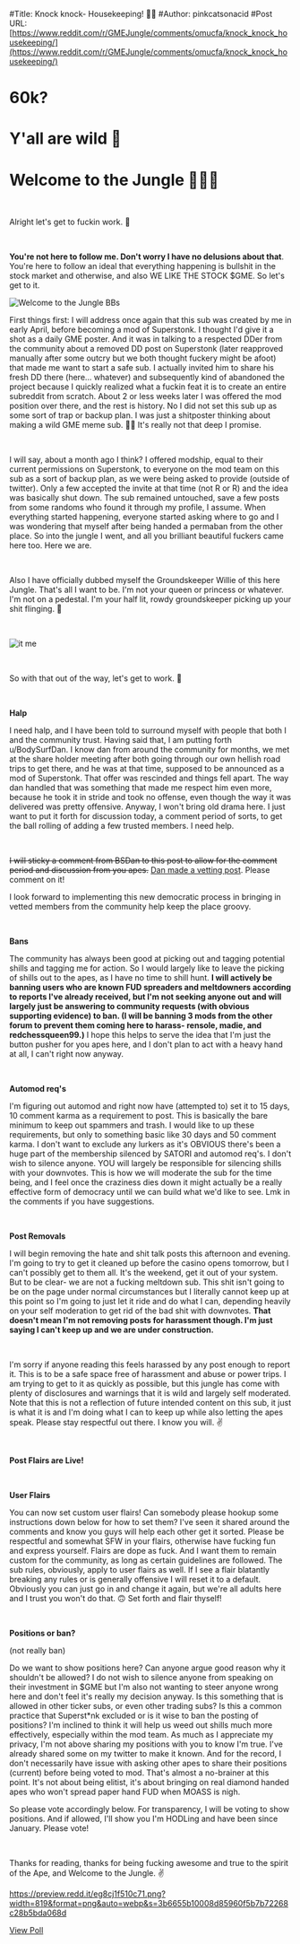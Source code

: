 #Title: Knock knock- Housekeeping! 🧹🧼
#Author: pinkcatsonacid
#Post URL: [https://www.reddit.com/r/GMEJungle/comments/omucfa/knock_knock_housekeeping/](https://www.reddit.com/r/GMEJungle/comments/omucfa/knock_knock_housekeeping/)


# 60k?

# Y'all are wild 💖

# Welcome to the Jungle 🦍🤝💪

&#x200B;

Alright let's get to fuckin work. 💪

&#x200B;

**You're not here to follow me. Don't worry I have no delusions about that**. You're here to follow an ideal that everything happening is bullshit in the stock market and otherwise, and also WE LIKE THE STOCK $GME. So let's get to it.

![Welcome to the Jungle BBs](https://preview.redd.it/qw1kith7gzb71.jpg?width=1200&format=pjpg&auto=webp&s=988292ab6d91713859a150448b5b13e29408fce4)

First things first: I will address once again that this sub was created by me in early April, before becoming a mod of Superstonk. I thought I'd give it a shot as a daily GME poster. And it was in talking to a respected DDer from the community about a removed DD post on Superstonk (later reapproved manually after some outcry but we both thought fuckery might be afoot) that made me want to start a safe sub. I actually invited him to share his fresh DD there (here... whatever) and subsequently kind of abandoned the project because I quickly realized what a fuckin feat it is to create an entire subreddit from scratch. About 2 or less weeks later I was offered the mod position over there, and the rest is history. No I did not set this sub up as some sort of trap or backup plan. I was just a shitposter thinking about making a wild GME meme sub. 🤷‍♀️ It's really not that deep I promise.

&#x200B;

I will say, about a month ago I think? I offered modship, equal to their current permissions on Superstonk, to everyone on the mod team on this sub as a sort of backup plan, as we were being asked to provide (outside of twitter). Only a few accepted the invite at that time (not R or R) and the idea was basically shut down. The sub remained untouched, save a few posts from some randoms who found it through my profile, I assume. When everything started happening, everyone started asking where to go and I was wondering that myself after being handed a permaban from the other place. So into the jungle I went, and all you brilliant beautiful fuckers came here too. Here we are.

&#x200B;

Also I have officially dubbed myself the Groundskeeper Willie of this here Jungle. That's all I want to be. I'm not your queen or princess or whatever. I'm not on a pedestal. I'm your half lit, rowdy groundskeeper picking up your shit flinging. 🤗

&#x200B;

![it me](https://preview.redd.it/84el108x20c71.png?width=225&format=png&auto=webp&s=8f59ba0f3f9f2202e1821e2e4749787b8c032bd6)

&#x200B;

So with that out of the way, let's get to work. 🔨

&#x200B;

**Halp**

I need halp, and I have been told to surround myself with people that both I and the community trust. Having said that, I am putting forth u/BodySurfDan. I know dan from around the community for months, we met at the share holder meeting after both going through our own hellish road trips to get there, and he was at that time, supposed to be announced as a mod of Superstonk. That offer was rescinded and things fell apart. The way dan handled that was something that made me respect him even more, because he took it in stride and took no offense, even though the way it was delivered was pretty offensive. Anyway, I won't bring old drama here. I just want to put it forth for discussion today, a comment period of sorts, to get the ball rolling of adding a few trusted members. I need help.

&#x200B;

~~I will sticky a comment from BSDan to this post to allow for the comment period and discussion from you apes.~~ [Dan made a vetting post](https://www.reddit.com/r/GMEJungle/comments/omvrjv/at_the_request_of_apes_a_little_bit_about_myself/?utm_source=share&utm_medium=web2x&context=3). Please comment on it!

I look forward to implementing this new democratic process in bringing in vetted members from the community help keep the place groovy.

&#x200B;

**Bans**

The community has always been good at picking out and tagging potential shills and tagging me for action. So I would largely like to leave the picking of shills out to the apes, as I have no time to shill hunt. **I will actively be banning users who are known FUD spreaders and meltdowners according to reports I've already received, but I'm not seeking anyone out and will largely just be answering to community requests (with obvious supporting evidence) to ban. (I will be banning 3 mods from the other forum to prevent them coming here to harass- rensole, madie, and redchessqueen99.)** I hope this helps to serve the idea that I'm just the button pusher for you apes here, and I don't plan to act with a heavy hand at all, I can't right now anyway.

&#x200B;

**Automod req's**

I'm figuring out automod and right now have (attempted to) set it to 15 days, 10 comment karma as a requirement to post. This is basically the bare minimum to keep out spammers and trash. I would like to up these requirements, but only to something basic like 30 days and 50 comment karma. I don't want to exclude any lurkers as it's OBVIOUS there's been a huge part of the membership silenced by SATORI and automod req's. I don't wish to silence anyone. YOU will largely be responsible for silencing shills with your downvotes. This is how we will moderate the sub for the time being, and I feel once the craziness dies down it might actually be a really effective form of democracy until we can build what we'd like to see. Lmk in the comments if you have suggestions.

&#x200B;

**Post Removals**

I will begin removing the hate and shit talk posts this afternoon and evening. I'm going to try to get it cleaned up before the casino opens tomorrow, but I can't possibly get to them all. It's the weekend, get it out of your system. But to be clear- we are not a fucking meltdown sub. This shit isn't going to be on the page under normal circumstances but I literally cannot keep up at this point so I'm going to just let it ride and do what I can, depending heavily on your self moderation to get rid of the bad shit with downvotes. **That doesn't mean I'm not removing posts for harassment though. I'm just saying I can't keep up and we are under construction.**

&#x200B;

I'm sorry if anyone reading this feels harassed by any post enough to report it. This is to be a safe space free of harassment and abuse or power trips. I am trying to get to it as quickly as possible, but this jungle has come with plenty of disclosures and warnings that it is wild and largely self moderated. Note that this is not a reflection of future intended content on this sub, it just is what it is and I'm doing what I can to keep up while also letting the apes speak. Please stay respectful out there. I know you will. ✌

&#x200B;

**Post Flairs are Live!**

&#x200B;

**User Flairs**

You can now set custom user flairs! Can somebody please hookup some instructions down below for how to set them? I've seen it shared around the comments and know you guys will help each other get it sorted. Please be respectful and somewhat SFW in your flairs, otherwise have fucking fun and express yourself. Flairs are dope as fuck. And I want them to remain custom for the community, as long as certain guidelines are followed. The sub rules, obviously, apply to user flairs as well. If I see a flair blatantly breaking any rules or is generally offensive I will reset it to a default. Obviously you can just go in and change it again, but we're all adults here and I trust you won't do that. 🙃 Set forth and flair thyself!

&#x200B;

**Positions or ban?**

(not really ban)

Do we want to show positions here? Can anyone argue good reason why it shouldn't be allowed? I do not wish to silence anyone from speaking on their investment in $GME but I'm also not wanting to steer anyone wrong here and don't feel it's really my decision anyway. Is this something that is allowed in other ticker subs, or even other trading subs? Is this a common practice that Superst\*nk excluded or is it wise to ban the posting of positions? I'm inclined to think it will help us weed out shills much more effectively, especially within the mod team. As much as I appreciate my privacy, I'm not above sharing my positions with you to know I'm true. I've already shared some on my twitter to make it known. And for the record, I don't necessarily have issue with asking other apes to share their positions (current) before being voted to mod. That's almost a no-brainer at this point. It's not about being elitist, it's about bringing on real diamond handed apes who won't spread paper hand FUD when MOASS is nigh.

So please vote accordingly below. For transparency, I will be voting to show positions. And if allowed, I'll show you I'm HODLing and have been since January. Please vote!

&#x200B;

Thanks for reading, thanks for being fucking awesome and true to the spirit of the Ape, and Welcome to the Jungle. ✌

https://preview.redd.it/eg8cj1f510c71.png?width=819&format=png&auto=webp&s=3b6655b10008d85960f5b7b72268c28b5bda068d

[View Poll](https://www.reddit.com/poll/omucfa)